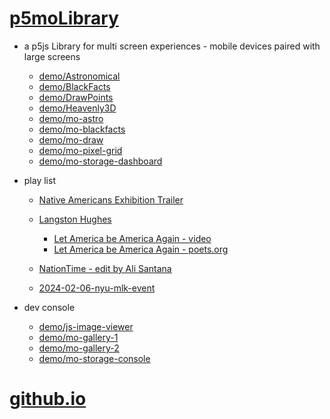 # [p5moLibrary](https://github.com/molab-itp/p5moLibrary)

- a p5js Library for multi screen experiences - mobile devices paired with large screens

  - [demo/Astronomical](demo/Astronomical?v=134)
  - [demo/BlackFacts](demo/BlackFacts?v=134)
  - [demo/DrawPoints](demo/DrawPoints?v=134)
  - [demo/Heavenly3D](demo/Heavenly3D?v=134)
  - [demo/mo-astro](demo/mo-astro?v=134)
  - [demo/mo-blackfacts](demo/mo-blackfacts?v=134)
  - [demo/mo-draw](demo/mo-draw?v=134)
  - [demo/mo-pixel-grid](demo/mo-pixel-grid?v=134)
  - [demo/mo-storage-dashboard](demo/mo-storage-dashboard?v=134)

- play list

  - [Native Americans Exhibition Trailer](demo/BlackFacts?playlist=hpjNGTYvpxw)

  - [Langston Hughes ](demo/BlackFacts?playlist=XzI3huqpCi4)
    - [Let America be America Again - video](demo/mo-blackfacts?playlist=CFNM8GB_Yp0)
    - [Let America be America Again - poets.org](https://poets.org/poem/let-america-be-america-again)
  - [NationTime - edit by Ali Santana](demo/mo-blackfacts?v=134&playlist=-UtKxghWlvY&title=NationTime%20-%20ELUCID%20-%20BETAMAX)
  - [2024-02-06-nyu-mlk-event](demo/mo-blackfacts?playlist=zbRz5xTaLYI&qrcode=annoucement-01.png&title=2024-02-06-nyu-mlk-event)

- dev console

  - [demo/js-image-viewer](demo/js-image-viewer?v=134)
  - [demo/mo-gallery-1](demo/mo-gallery-1?v=134)
  - [demo/mo-gallery-2](demo/mo-gallery-2?v=134)
  - [demo/mo-storage-console](demo/mo-storage-console?v=134)

# [github.io](https://molab-itp.github.io/p5moLibrary/src?v=134)

<!--

- retired
  - [demo/mo-astro-host-0](demo/mo-astro-host-0?v=134)
  - [demo/mo-astro-host-1](demo/mo-astro-host-1?v=134)
  - [demo/mo-astro-remote-0](demo/mo-astro-remote-0?v=134)
  - [demo/mo-astro-remote-1](demo/mo-astro-remote-1?v=134)

  - [demo/mo-blackfacts-host](demo/mo-blackfacts-host?v=134)
  - [demo/mo-blackfacts-remote](demo/mo-blackfacts-remote?v=134)

# https://www.youtube.com/watch?v=hpjNGTYvpxw
# The Land Carries Our Ancestors: Contemporary Art by Native Americans Exhibition Trailer

 -->

